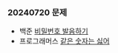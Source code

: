### 20240720 문제
- 백준
[비밀번호 발음하기](https://www.acmicpc.net/problem/4659)
- 프로그래머스
[같은 숫자는 싫어](https://school.programmers.co.kr/learn/courses/30/lessons/12906)
